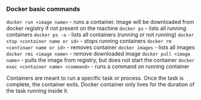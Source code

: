 ### Docker basic commands

`docker run <image name>` - runs a container. Image will be downloaded from docker registry if not present on the machine
`docker ps` - lists all running containers
`docker ps -a` - lists all containers (running or not running)
`docker stop <container name or id>` - stops running containers
`docker rm <continaer name or id>` - removes container
`docker images` - lists all images
`docker rmi <image name>` - remove downloaded image
`docker pull <image name>` - pulls the image from registry, but does not start the container
`docker exec <container name> <command>` - runs a command on running container

Containers are meant to run a specific task or process. Once the task is complete, the container exits.
Docker container only lives for the duration of the task running inside it. 
